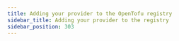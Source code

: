 ```yaml
---
title: Adding your provider to the OpenTofu registry
sidebar_title: Adding your provider to the registry 
sidebar_position: 303
---
```


